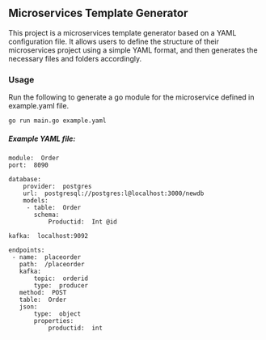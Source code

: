 ## Microservices Template Generator
This project is a microservices template generator based on a YAML configuration file. It allows users to define the structure of their microservices project using a simple YAML format, and then generates the necessary files and folders accordingly. 

### Usage
Run the following to generate a go module for the microservice defined in example.yaml file.
```
go run main.go example.yaml
```

##### Example YAML file:
```
module:  Order
port:  8090

database:
	provider:  postgres
	url:  postgresql://postgres:l@localhost:3000/newdb
	models:
	 - table:  Order
	   schema:
		   Productid:  Int @id

kafka:  localhost:9092

endpoints:
 - name:  placeorder
   path:  /placeorder
   kafka:
	   topic:  orderid
	   type:  producer
   method:  POST
   table:  Order
   json:
	   type:  object
	   properties:
		   productid:  int
